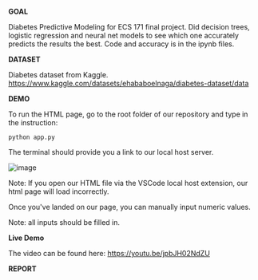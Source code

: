 **GOAL**

Diabetes Predictive Modeling for ECS 171 final project. Did decision trees, logistic regression and neural net models to see which one accurately predicts the results the best. Code and accuracy is in the ipynb files.

**DATASET**

Diabetes dataset from Kaggle. https://www.kaggle.com/datasets/ehababoelnaga/diabetes-dataset/data

**DEMO**

To run the HTML page, go to the root folder of our repository and type in the instruction:

```
python app.py
```

The terminal should provide you a link to our local host server.

![image](https://github.com/ryan-fouzdar/ECS-171-Final-Project/assets/72287521/14332617-b0a0-4f27-acf0-ae05ef79825c)


Note: If you open our HTML file via the VSCode local host extension, our html page will load incorrectly. 

Once you've landed on our page, you can manually input numeric values. 

Note: all inputs should be filled in. 

**Live Demo**

The video can be found here: https://youtu.be/jpbJH02NdZU

**REPORT**


